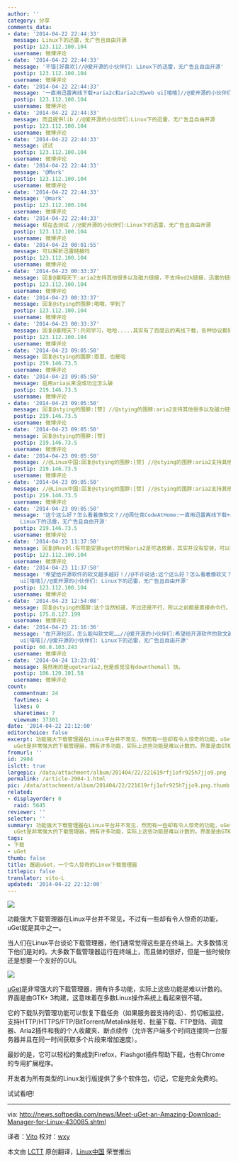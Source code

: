 ```yaml
---
author: ''
category: 分享
comments_data:
- date: '2014-04-22 22:44:33'
  message: Linux下的迅雷，无广告且自由开源
  postip: 123.112.100.104
  username: 微博评论
- date: '2014-04-22 22:44:33'
  message: '不错[好喜欢]//@爱开源的小伙伴们: Linux下的迅雷，无广告且自由开源'
  postip: 123.112.100.104
  username: 微博评论
- date: '2014-04-22 22:44:33'
  message: '一直用迅雷离线下载+aria2c和aria2c的web ui[嘻嘻]//@爱开源的小伙伴们: Linux下的迅雷，无广告且自由开源'
  postip: 123.112.100.104
  username: 微博评论
- date: '2014-04-22 22:44:33'
  message: 而且提供lib //@爱开源的小伙伴们:Linux下的迅雷，无广告且自由开源
  postip: 123.112.100.104
  username: 微博评论
- date: '2014-04-22 22:44:33'
  message: 试试
  postip: 123.112.100.104
  username: 微博评论
- date: '2014-04-22 22:44:33'
  message: '@Mark'
  postip: 123.112.100.104
  username: 微博评论
- date: '2014-04-22 22:44:33'
  message: '@mark'
  postip: 123.112.100.104
  username: 微博评论
- date: '2014-04-22 22:44:33'
  message: 现在去测试 //@爱开源的小伙伴们:Linux下的迅雷，无广告且自由开源
  postip: 123.112.100.104
  username: 微博评论
- date: '2014-04-23 00:01:55'
  message: 可以解析迅雷链接吗
  postip: 123.112.100.104
  username: 微博评论
- date: '2014-04-23 00:33:37'
  message: 回复@豪翔天下:aria2支持其他很多以及磁力链接，不支持ed2k链接，迅雷的链接一般是ed2k转化而来的，所以应该不可以，像amule，mldonkey之类的软件都适合ed2k，但ed2k的存在是为了资源共享，而不是为了文件传输，所以，慢是当然的.....
  postip: 123.112.100.104
  username: 微博评论
- date: '2014-04-23 00:33:37'
  message: 回复@stying的围脖:哦哦，学到了
  postip: 123.112.100.104
  username: 微博评论
- date: '2014-04-23 00:33:37'
  message: 回复@豪翔天下:共同学习，哈哈.....其实有了百度云的离线下载，各种协议都好说了
  postip: 123.112.100.104
  username: 微博评论
- date: '2014-04-23 09:05:50'
  message: 回复@stying的围脖:恩恩，也是哈
  postip: 219.146.73.5
  username: 微博评论
- date: '2014-04-23 09:05:50'
  message: 启用aria从来没成功过怎么破
  postip: 219.146.73.5
  username: 微博评论
- date: '2014-04-23 09:05:50'
  message: 回复@stying的围脖:[赞] //@stying的围脖:aria2支持其他很多以及磁力链接，不支持ed2k链接，迅雷的链接一般是ed2k转化而来的，所以应该不可以，像amule，mldonkey之类的软件都适合ed2k，但ed2k的存在是为了资源共享，而不是为了文件传输，所以，慢是当然的.....
  postip: 219.146.73.5
  username: 微博评论
- date: '2014-04-23 09:05:50'
  message: 回复@stying的围脖:[赞]
  postip: 219.146.73.5
  username: 微博评论
- date: '2014-04-23 09:05:50'
  message: //@Linux中国:回复@stying的围脖:[赞] //@stying的围脖:aria2支持其他很多以及磁力链接，不支持ed2k链接，迅雷的链接一般是ed2k转化而来的，所以应该不可以，像amule，mldonkey之类的软件都适合ed2k，但ed2k的存在是为了资源共享，而不是为了文件传输，所以，慢是当然的.....
  postip: 219.146.73.5
  username: 微博评论
- date: '2014-04-23 09:05:50'
  message: //@Linux中国:回复@stying的围脖:[赞] //@stying的围脖:aria2支持其他很多以及磁力链接，不支持ed2k链接，迅雷的链接一般是ed2k转化而来的，所以应该不可以，像amule，mldonkey之类的软件都适合ed2k，但ed2k的存在是为了资源共享，而不是为了文件传输，所以，慢是当然的.....
  postip: 219.146.73.5
  username: 微博评论
- date: '2014-04-23 09:05:50'
  message: '这个这么好？怎么看着像软文？//@周仕竞CodeAtHome:一直用迅雷离线下载+aria2c和aria2c的web ui[嘻嘻]//@爱开源的小伙伴们:
    Linux下的迅雷，无广告且自由开源'
  postip: 219.146.73.5
  username: 微博评论
- date: '2014-04-23 11:37:50'
  message: 回复@Rev0l:有可能安装uget的时候aria2是可选依赖，其实并没有安装，可以在终端尝试“aria2c http://************.pdf”，看看有没有安装
  postip: 123.112.100.104
  username: 微博评论
- date: '2014-04-23 11:37:50'
  message: '希望给开源软件的软文越多越好！//@不许说话:这个这么好？怎么看着像软文？//@周仕竞CodeAtHome:一直用迅雷离线下载+aria2c和aria2c的web
    ui[嘻嘻]//@爱开源的小伙伴们: Linux下的迅雷，无广告且自由开源'
  postip: 123.112.100.104
  username: 微博评论
- date: '2014-04-23 12:54:08'
  message: 回复@stying的围脖:这个当然知道，不过还是不行，所以之前都是直接命令行。现在都用百度盘了
  postip: 175.8.127.199
  username: 微博评论
- date: '2014-04-23 21:16:36'
  message: '在开源社区，怎么能叫软文呢……//@爱开源的小伙伴们:希望给开源软件的软文越多越好！//@不许说话:这个这么好？怎么看着像软文？//@周仕竞CodeAtHome:一直用迅雷离线下载+aria2c和aria2c的web
    ui[嘻嘻]//@爱开源的小伙伴们: Linux下的迅雷，无广告且自由开源'
  postip: 60.8.103.243
  username: 微博评论
- date: '2014-04-24 13:23:01'
  message: 虽然用的是uget+aria2,但是感觉没有downthemall 快。
  postip: 106.120.101.58
  username: 微博评论
count:
  commentnum: 24
  favtimes: 4
  likes: 0
  sharetimes: 7
  viewnum: 37301
date: '2014-04-22 22:12:00'
editorchoice: false
excerpt: 功能强大下载管理器在Linux平台并不常见，然而有一些却有令人惊奇的功能，uGet就是其中之一。 当人们在Linux平台谈论下载管理器，他们通常觉得这些是在终端上。大多数情况下他们是对的。大多数下载管理器运行在终端上，而且做的很好，但是一些时候你还是想要一个友好的GUI。
  uGet是非常强大的下载管理器，拥有许多功能，实际上这些功能是难以计数的。界面是由GTK+ 3构建，这意味着在多数Linux操作系统上看起来很不错。 它的下载队列管理功能可以恢复下载任务（如果服务器支持的话）、剪切板监控，支持HTTP/HTTPS/FTP/BitTorrent/Metalink
fromurl: ''
id: 2904
islctt: true
largepic: /data/attachment/album/201404/22/221619rfj1ofr925h7jjo9.png
permalink: /article-2904-1.html
pic: /data/attachment/album/201404/22/221619rfj1ofr925h7jjo9.png.thumb.jpg
related:
- displayorder: 0
  raid: 5645
reviewer: ''
selector: ''
summary: 功能强大下载管理器在Linux平台并不常见，然而有一些却有令人惊奇的功能，uGet就是其中之一。 当人们在Linux平台谈论下载管理器，他们通常觉得这些是在终端上。大多数情况下他们是对的。大多数下载管理器运行在终端上，而且做的很好，但是一些时候你还是想要一个友好的GUI。
  uGet是非常强大的下载管理器，拥有许多功能，实际上这些功能是难以计数的。界面是由GTK+ 3构建，这意味着在多数Linux操作系统上看起来很不错。 它的下载队列管理功能可以恢复下载任务（如果服务器支持的话）、剪切板监控，支持HTTP/HTTPS/FTP/BitTorrent/Metalink
tags:
- 下载
- uGet
thumb: false
title: 邂逅uGet，一个令人惊奇的Linux下载管理器
titlepic: false
translator: vito-L
updated: '2014-04-22 22:12:00'
---
```


![](/data/attachment/album/201404/22/221619rfj1ofr925h7jjo9.png)


功能强大下载管理器在Linux平台并不常见，不过有一些却有令人惊奇的功能，uGet就是其中之一。


当人们在Linux平台谈论下载管理器，他们通常觉得这些是在终端上。大多数情况下他们是对的。大多数下载管理器运行在终端上，而且做的很好，但是一些时候你还是想要一个友好的GUI。


![](http://i1-news.softpedia-static.com/images/news2/Meet-uGet-an-Amazing-Download-Manager-for-Linux-430085-3.jpg)


[uGet](http://ugetdm.com/)是非常强大的下载管理器，拥有许多功能，实际上这些功能是难以计数的。界面是由GTK+ 3构建，这意味着在多数Linux操作系统上看起来很不错。


它的下载队列管理功能可以恢复下载任务（如果服务器支持的话）、剪切板监控，支持HTTP/HTTPS/FTP/BitTorrent/Metalink账号、批量下载、FTP登陆、调度器、Aria2插件和我的个人收藏夹、断点续传（允许客户端多个时间连接同一台服务器并且在同一时间获取多个片段来增加速度）。


最妙的是，它可以轻松的集成到Firefox，Flashgot插件帮助下载，也有Chrome的专用扩展程序。


开发者为所有类型的Linux发行版提供了多个软件包，切记，它是完全免费的。


试试看吧!




---


via: <http://news.softpedia.com/news/Meet-uGet-an-Amazing-Download-Manager-for-Linux-430085.shtml>


译者：[Vito](https://github.com/vito-L) 校对：[wxy](https://github.com/wxy)


本文由 [LCTT](https://github.com/LCTT/TranslateProject) 原创翻译，[Linux中国](http://linux.cn/) 荣誉推出